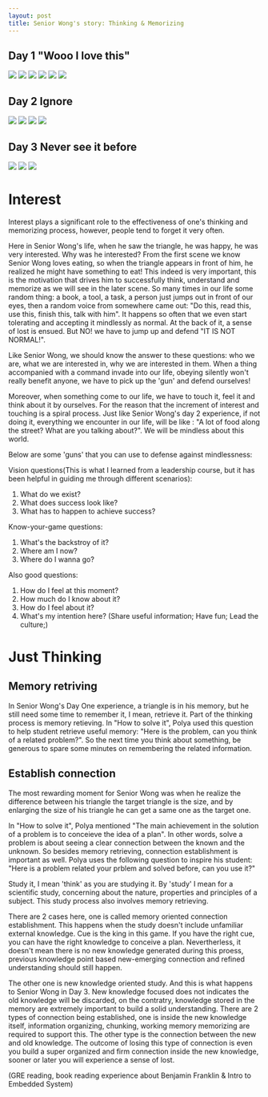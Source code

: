 ```yaml
---
layout: post
title: Senior Wong's story: Thinking & Memorizing
---
```


## Day 1 "Wooo I love this"
![](https://github.com/wangshp/wangshp.github.io/blob/post3_seniorW/images/SeniorW_Series/foodieSeniorWong1.png)
![](https://octodex.github.com/images/jetpacktocat.png)
![](https://github.com/wangshp/wangshp.github.io/blob/post3_seniorW/images/SeniorW_Series/foodieSeniorWong3.png)
![](https://github.com/wangshp/wangshp.github.io/blob/post3_seniorW/images/SeniorW_Series/foodieSeniorWong4.png)
![](https://github.com/wangshp/wangshp.github.io/blob/post3_seniorW/images/SeniorW_Series/foodieSeniorWong5.png)
![](https://github.com/wangshp/wangshp.github.io/blob/post3_seniorW/images/SeniorW_Series/foodieSeniorWong6.png)

## Day 2 Ignore 
![](https://github.com/wangshp/wangshp.github.io/blob/post3_seniorW/images/SeniorW_Series/Day2-1.png)
![](https://github.com/wangshp/wangshp.github.io/blob/post3_seniorW/images/SeniorW_Series/Day2-2.png)
![](https://github.com/wangshp/wangshp.github.io/blob/post3_seniorW/images/SeniorW_Series/Day2-3.png)
![](https://github.com/wangshp/wangshp.github.io/blob/post3_seniorW/images/SeniorW_Series/Day2-4.png)

## Day 3 Never see it before
![](https://github.com/wangshp/wangshp.github.io/blob/post3_seniorW/images/SeniorW_Series/Day3-1.png)
![](https://github.com/wangshp/wangshp.github.io/blob/post3_seniorW/images/SeniorW_Series/Day3-2.png)
![](https://github.com/wangshp/wangshp.github.io/blob/post3_seniorW/images/SeniorW_Series/Day3-3.png)


# Interest
Interest plays a significant role to the effectiveness of one's thinking and memorizing process, however, people tend to forget it very often. 

Here in Senior Wong's life, when he saw the triangle, he was happy, he was very interested. Why was he interested? From the first scene we know Senior Wong loves eating, so when the triangle appears in front of him, he realized he might have something to eat! This indeed is very important, this is the motivation that drives him to successfully think, understand and memorize as we will see in the later scene. 
So many times in our life some random thing: a book, a tool, a task, a person just jumps out in front of our eyes, then a random voice from somewhere came out: "Do this, read this, use this, finish this, talk with him". It happens so often that we even start tolerating and accepting it mindlessly as normal. At the back of it, a sense of lost is ensued. But NO! we have to jump up and defend "IT IS NOT NORMAL!". 

Like Senior Wong, we should know the answer to these questions: who we are, what we are interested in, why we are interested in them. When a thing accompanied with a command invade into our life, obeying silently won't really benefit anyone, we have to pick up the 'gun' and defend ourselves! 

Moreover, when something come to our life, we have to touch it, feel it and think about it by ourselves. For the reason that the increment of interest and touching is a spiral process. Just like Senior Wong's day 2 experience, if not doing it, everything we encounter in our life, will be like : "A lot of food along the street? What are you talking about?". We will be mindless about this world. 

Below are some 'guns' that you can use to defense against mindlessness:

Vision questions(This is what I learned from a leadership course, but it has been helpful in guiding me through different scenarios): 
1. What do we exist?
2. What does success look like?
3. What has to happen to achieve success?

Know-your-game questions: 
1. What's the backstroy of it?
2. Where am I now?
3. Where do I wanna go?

Also good questions:
1. How do I feel at this moment?
2. How much do I know about it?
3. How do I feel about it?
4. What's my intention here? (Share useful information; Have fun; Lead the culture;) 

# Just Thinking
## Memory retriving
In Senior Wong's Day One experience, a triangle is in his memory, but he still need some time to remember it, I mean, retrieve it. 
Part of the thinking process is memory retieving. In "How to solve it", Polya used this question to help student retrieve useful memory: "Here is the problem, can you think of a related problem?". So the next time you think about something, be generous to spare some minutes on remembering the related information. 

## Establish connection
The most rewarding moment for Senior Wong was when he realize the difference between his triangle the target triangle is the size, and by enlarging the size of his triangle he can get a same one as the target one. 

In "How to solve it", Polya mentioned "The main achievement in the solution of a problem is to conceieve the idea of a plan". In other words, solve a problem is about seeing a clear connection between the known and the unknown. So besides memory retrieving, connection establishment is important as well. Polya uses the following question to inspire his student: "Here is a problem related your prblem and solved before, can you use it?" 

Study it, I mean 'think' as you are studying it. By 'study' I mean for a scientific study, concerning about the nature, properties and principles of a subject. This study process also involves memory retrieving. 

There are 2 cases here, one is called memory oriented connection establishment. This happens when the study doesn't include unfamiliar external knowledge. Cue is the king in this game. If you have the right cue, you can have the right knowledge to conceive a plan. Nevertherless, it doesn't mean there is no new knowledge generated during this proess, previous knowledge point based new-emerging connection and refined understanding should still happen.

The other one is new knowledge oriented study. And this is what happens to Senior Wong in Day 3. New knowledge focused does not indicates the old knowledge will be discarded, on the contratry, knowledge stored in the memory are extremely important to build a solid understanding. There are 2 types of connection being established, one is inside the new knowledge itself, information organizing, chunking, working memory memorizing are required to support this. The other type is the connection between the new and old knowledge. The outcome of losing this type of connection is even you build a super organized and firm connection inside the new knowledge, sooner or later you will experience a sense of lost.  

(GRE reading, book reading experience about Benjamin Franklin & Intro to Embedded System)
